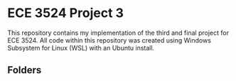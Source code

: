 # ECE 3524 Project 3
This repository contains my implementation of the third and final project for ECE 3524.
All code within this repository was created using Windows Subsystem for Linux (WSL) with an
Ubuntu install.
## Folders
 

